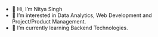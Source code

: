 - 👋 Hi, I’m Nitya Singh
- 👀 I’m interested in Data Analytics, Web Development and Project/Product Management.
- 🌱 I’m currently learning Backend Technologies.


<!---
NityaSingh17/NityaSingh17 is a ✨ special ✨ repository because its `README.md` (this file) appears on your GitHub profile.
You can click the Preview link to take a look at your changes.
--->
